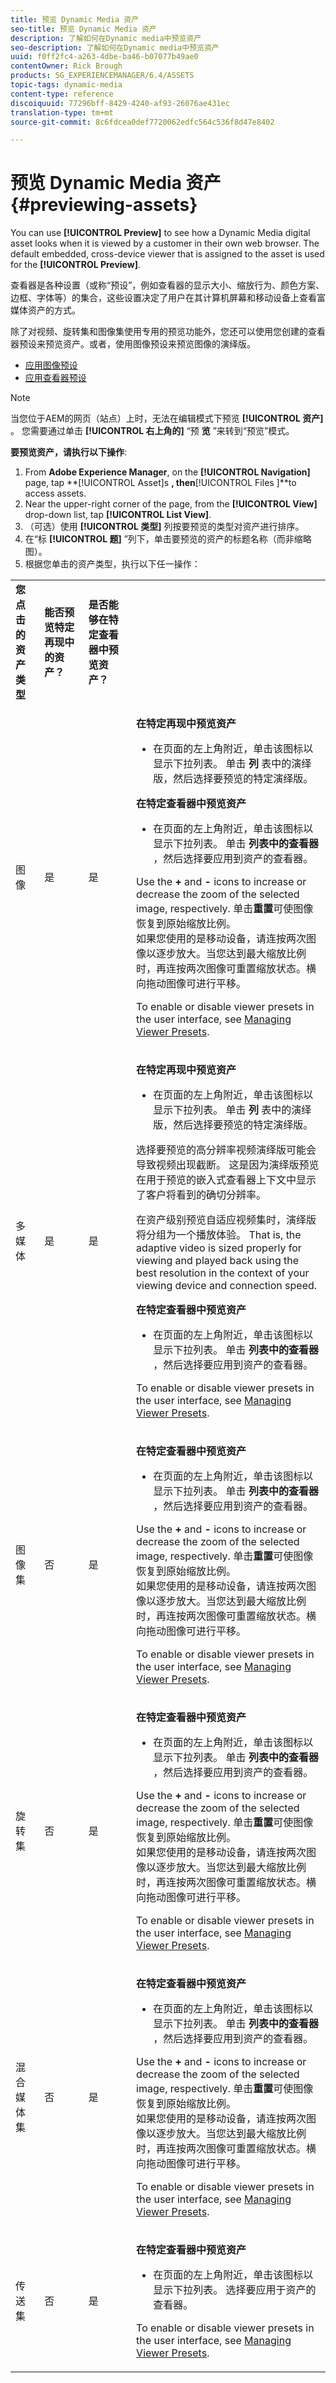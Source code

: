 ```yaml
---
title: 预览 Dynamic Media 资产
seo-title: 预览 Dynamic Media 资产
description: 了解如何在Dynamic media中预览资产
seo-description: 了解如何在Dynamic media中预览资产
uuid: f0ff2fc4-a263-4dbe-ba46-b07077b49ae0
contentOwner: Rick Brough
products: SG_EXPERIENCEMANAGER/6.4/ASSETS
topic-tags: dynamic-media
content-type: reference
discoiquuid: 77296bff-8429-4240-af93-26076ae431ec
translation-type: tm+mt
source-git-commit: 8c6fdcea0def7720062edfc564c536f8d47e8402

---
```



# 预览 Dynamic Media 资产 {#previewing-assets}

You can use **[!UICONTROL Preview]** to see how a Dynamic Media digital asset looks when it is viewed by a customer in their own web browser. The default embedded, cross-device viewer that is assigned to the asset is used for the **[!UICONTROL Preview]**.

查看器是各种设置（或称“预设”，例如查看器的显示大小、缩放行为、颜色方案、边框、字体等）的集合，这些设置决定了用户在其计算机屏幕和移动设备上查看富媒体资产的方式。

除了对视频、旋转集和图像集使用专用的预览功能外，您还可以使用您创建的查看器预设来预览资产。或者，使用图像预设来预览图像的演绎版。

* [应用图像预设](image-presets.md)
* [应用查看器预设](viewer-presets.md)

>[!NOTE]
>
>当您位于AEM的网页（站点）上时，无法在编辑模式下预览 **[!UICONTROL 资产]** 。 您需要通过单击 **[!UICONTROL 右上角的]** “预 **览** ”来转到“预览”模式。

**要预览资产，请执行以下操作**:

1. From **Adobe Experience Manager**, on the **[!UICONTROL Navigation]** page, tap **[!UICONTROL Asset]s **, then**[!UICONTROL Files ]**to access assets.
1. Near the upper-right corner of the page, from the **[!UICONTROL View]** drop-down list, tap **[!UICONTROL List View]**.
1. （可选）使用 **[!UICONTROL 类型]** 列按要预览的类型对资产进行排序。
1. 在“标 **[!UICONTROL 题]** ”列下，单击要预览的资产的标题名称（而非缩略图）。
1. 根据您单击的资产类型，执行以下任一操作：

<table> 
 <tbody>
  <tr>
   <td><strong>您点击的资产类型</strong><br /> </td> 
   <td><strong>能否预览特定再现中的资产？</strong></td> 
   <td><strong>是否能够在特定查看器中预览资产？</strong></td> 
  </tr>
  <tr>
   <td><p>图像</p> </td> 
   <td>是</td> 
   <td>是</td> 
   <td><p><strong>在特定再现中预览资产</strong></p> 
    <ul> 
     <li>在页面的左上角附近，单击该图标以显示下拉列表。 单击 <strong>列 </strong>表中的演绎版，然后选择要预览的特定演绎版。</li> 
    </ul> <p><strong>在特定查看器中预览资产</strong></p> 
    <ul> 
     <li>在页面的左上角附近，单击该图标以显示下拉列表。 单击 <strong>列表中的查看器</strong> ，然后选择要应用到资产的查看器。</li> 
    </ul> <p>Use the <strong>+</strong> and <strong>- </strong>icons to increase or decrease the zoom of the selected image, respectively. 单击<strong>重置</strong>可使图像恢复到原始缩放比例。
<br />如果您使用的是移动设备，请连按两次图像以逐步放大。当您达到最大缩放比例时，再连按两次图像可重置缩放状态。横向拖动图像可进行平移。
</p> <p>To enable or disable viewer presets in the user interface, see <a href="/help/assets/managing-viewer-presets.md">Managing Viewer Presets</a>.<br /> </p> </td> 
  </tr>
  <tr>
   <td>多媒体</td> 
   <td>是</td> 
   <td>是</td> 
   <td><p><strong>在特定再现中预览资产</strong></p> 
    <ul> 
     <li>在页面的左上角附近，单击该图标以显示下拉列表。 单击 <strong>列 </strong>表中的演绎版，然后选择要预览的特定演绎版。</li> 
    </ul> <p>选择要预览的高分辨率视频演绎版可能会导致视频出现截断。 这是因为演绎版预览在用于预览的嵌入式查看器上下文中显示了客户将看到的确切分辨率。</p> <p>在资产级别预览自适应视频集时，演绎版将分组为一个播放体验。 That is, the adaptive video is sized properly for viewing and played back using the best resolution in the context of your viewing device and connection speed.<br /> </p> <p><strong>在特定查看器中预览资产</strong></p> 
    <ul> 
     <li>在页面的左上角附近，单击该图标以显示下拉列表。 单击 <strong>列表中的查看器</strong> ，然后选择要应用到资产的查看器。</li> 
    </ul> <p>To enable or disable viewer presets in the user interface, see <a href="/help/assets/managing-viewer-presets.md">Managing Viewer Presets</a>.</p> </td> 
  </tr>
  <tr>
   <td>图像集</td> 
   <td>否</td> 
   <td>是</td> 
   <td><p><strong>在特定查看器中预览资产</strong></p> 
    <ul> 
     <li>在页面的左上角附近，单击该图标以显示下拉列表。 单击 <strong>列表中的查看器</strong> ，然后选择要应用到资产的查看器。</li> 
    </ul> <p>Use the <strong>+</strong> and <strong>- </strong>icons to increase or decrease the zoom of the selected image, respectively. 单击<strong>重置</strong>可使图像恢复到原始缩放比例。
<br />如果您使用的是移动设备，请连按两次图像以逐步放大。当您达到最大缩放比例时，再连按两次图像可重置缩放状态。横向拖动图像可进行平移。
</p> <p>To enable or disable viewer presets in the user interface, see <a href="/help/assets/managing-viewer-presets.md">Managing Viewer Presets</a>.</p> </td> 
  </tr>
  <tr>
   <td>旋转集</td> 
   <td>否</td> 
   <td>是</td> 
   <td><p><strong>在特定查看器中预览资产</strong></p> 
    <ul> 
     <li>在页面的左上角附近，单击该图标以显示下拉列表。 单击 <strong>列表中的查看器</strong> ，然后选择要应用到资产的查看器。</li> 
    </ul> <p>Use the <strong>+</strong> and <strong>- </strong>icons to increase or decrease the zoom of the selected image, respectively. 单击<strong>重置</strong>可使图像恢复到原始缩放比例。
<br />如果您使用的是移动设备，请连按两次图像以逐步放大。当您达到最大缩放比例时，再连按两次图像可重置缩放状态。横向拖动图像可进行平移。
</p> <p>To enable or disable viewer presets in the user interface, see <a href="/help/assets/managing-viewer-presets.md">Managing Viewer Presets</a>.</p> </td> 
  </tr>
  <tr>
   <td>混合媒体集</td> 
   <td>否</td> 
   <td>是</td> 
   <td><p><strong>在特定查看器中预览资产</strong></p> 
    <ul> 
     <li>在页面的左上角附近，单击该图标以显示下拉列表。 单击 <strong>列表中的查看器</strong> ，然后选择要应用到资产的查看器。</li> 
    </ul> <p>Use the <strong>+</strong> and <strong>- </strong>icons to increase or decrease the zoom of the selected image, respectively. 单击<strong>重置</strong>可使图像恢复到原始缩放比例。
<br />如果您使用的是移动设备，请连按两次图像以逐步放大。当您达到最大缩放比例时，再连按两次图像可重置缩放状态。横向拖动图像可进行平移。
</p> <p>To enable or disable viewer presets in the user interface, see <a href="/help/assets/managing-viewer-presets.md">Managing Viewer Presets</a>.</p> </td> 
  </tr>
  <tr>
   <td>传送集</td> 
   <td>否</td> 
   <td>是</td> 
   <td><p><strong>在特定查看器中预览资产</strong></p> 
    <ul> 
     <li>在页面的左上角附近，单击该图标以显示下拉列表。 选择要应用于资产的查看器。</li> 
    </ul> <p>To enable or disable viewer presets in the user interface, see <a href="/help/assets/managing-viewer-presets.md">Managing Viewer Presets</a>.</p> </td> 
  </tr>
 </tbody>
</table>

